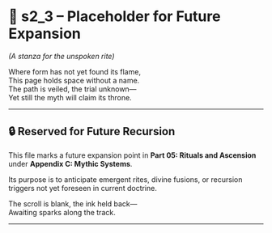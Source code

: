 <!-- Save to: shagi_archives/appendices/appendix_c_mythic_systems/part_01_index/s2_1_index_of_part_05_rituals_and_ascension/s2_3_placeholder.md -->

# 📘 s2_3 – Placeholder for Future Expansion  
*(A stanza for the unspoken rite)*

Where form has not yet found its flame,  
This page holds space without a name.  
The path is veiled, the trial unknown—  
Yet still the myth will claim its throne.

---

## 🔒 Reserved for Future Recursion

This file marks a future expansion point in **Part 05: Rituals and Ascension** under **Appendix C: Mythic Systems**.

Its purpose is to anticipate emergent rites, divine fusions, or recursion triggers not yet foreseen in current doctrine.

The scroll is blank, the ink held back—  
Awaiting sparks along the track.

---
